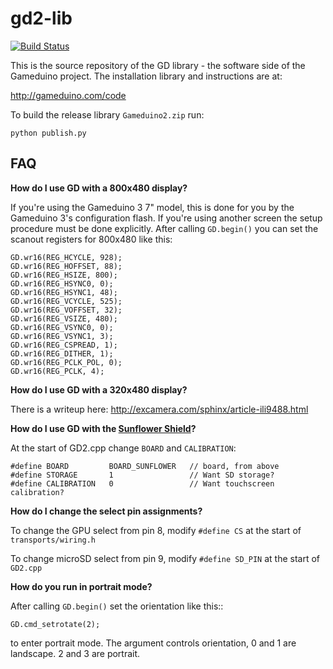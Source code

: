 gd2-lib
=======

[![Build Status](https://travis-ci.org/jamesbowman/gd2-lib.svg?branch=master)](https://travis-ci.org/jamesbowman/gd2-lib)

This is the source repository of the GD library - the software side of the Gameduino project. The installation library and instructions are at:

http://gameduino.com/code

To build the release library ``Gameduino2.zip`` run:

    python publish.py

FAQ
---

**How do I use GD with a 800x480 display?**

If you're using the Gameduino 3 7" model, this is done for you by the Gameduino 3's configuration flash.
If you're using another screen the setup procedure must be done explicitly.
After calling ``GD.begin()`` you can set the scanout registers for 800x480 like this:

    GD.wr16(REG_HCYCLE, 928);
    GD.wr16(REG_HOFFSET, 88);
    GD.wr16(REG_HSIZE, 800);
    GD.wr16(REG_HSYNC0, 0);
    GD.wr16(REG_HSYNC1, 48);
    GD.wr16(REG_VCYCLE, 525);
    GD.wr16(REG_VOFFSET, 32);
    GD.wr16(REG_VSIZE, 480);
    GD.wr16(REG_VSYNC0, 0);
    GD.wr16(REG_VSYNC1, 3);
    GD.wr16(REG_CSPREAD, 1);
    GD.wr16(REG_DITHER, 1);
    GD.wr16(REG_PCLK_POL, 0);
    GD.wr16(REG_PCLK, 4);

**How do I use GD with a 320x480 display?**

There is a writeup here: http://excamera.com/sphinx/article-ili9488.html

**How do I use GD with the [Sunflower Shield](https://www.kickstarter.com/projects/cowfishstudios/sunflower-shield-35-hmi-display-w-cap-touch-for-ar#)?**

At the start of GD2.cpp change ``BOARD`` and ``CALIBRATION``:

    #define BOARD         BOARD_SUNFLOWER   // board, from above
    #define STORAGE       1                 // Want SD storage?
    #define CALIBRATION   0                 // Want touchscreen calibration?

**How do I change the select pin assignments?**

To change the GPU select from pin 8, modify ``#define CS`` at the start of ``transports/wiring.h``

To change microSD select from pin 9, modify ``#define SD_PIN`` at the start of ``GD2.cpp``

**How do you run in portrait mode?**

After calling ``GD.begin()`` set the orientation like this::

    GD.cmd_setrotate(2);

to enter portrait mode. The argument controls orientation, 0 and 1 are landscape. 2 and 3 are portrait.
